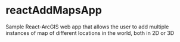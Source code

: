 # reactAddMapsApp
Sample React-ArcGIS web app that allows the user to add multiple instances of map of different locations in the world, both in 2D or 3D
